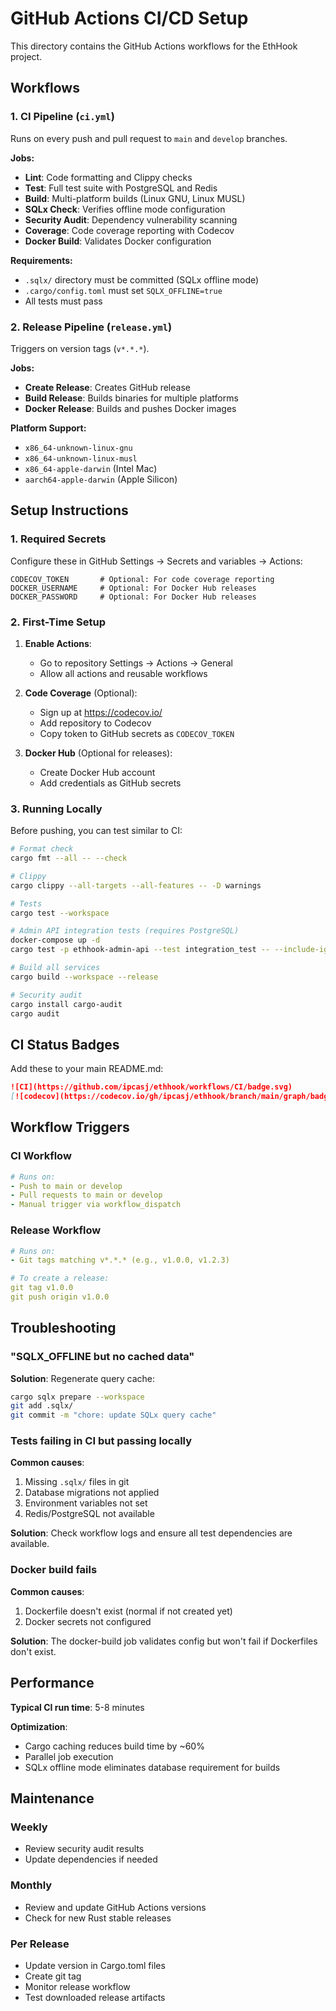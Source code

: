 # GitHub Actions CI/CD Setup

This directory contains the GitHub Actions workflows for the EthHook project.

## Workflows

### 1. CI Pipeline (`ci.yml`)

Runs on every push and pull request to `main` and `develop` branches.

**Jobs:**

- **Lint**: Code formatting and Clippy checks
- **Test**: Full test suite with PostgreSQL and Redis
- **Build**: Multi-platform builds (Linux GNU, Linux MUSL)
- **SQLx Check**: Verifies offline mode configuration
- **Security Audit**: Dependency vulnerability scanning
- **Coverage**: Code coverage reporting with Codecov
- **Docker Build**: Validates Docker configuration

**Requirements:**

- `.sqlx/` directory must be committed (SQLx offline mode)
- `.cargo/config.toml` must set `SQLX_OFFLINE=true`
- All tests must pass

### 2. Release Pipeline (`release.yml`)

Triggers on version tags (`v*.*.*`).

**Jobs:**

- **Create Release**: Creates GitHub release
- **Build Release**: Builds binaries for multiple platforms
- **Docker Release**: Builds and pushes Docker images

**Platform Support:**

- `x86_64-unknown-linux-gnu`
- `x86_64-unknown-linux-musl`
- `x86_64-apple-darwin` (Intel Mac)
- `aarch64-apple-darwin` (Apple Silicon)

## Setup Instructions

### 1. Required Secrets

Configure these in GitHub Settings → Secrets and variables → Actions:

```
CODECOV_TOKEN       # Optional: For code coverage reporting
DOCKER_USERNAME     # Optional: For Docker Hub releases
DOCKER_PASSWORD     # Optional: For Docker Hub releases
```

### 2. First-Time Setup

1. **Enable Actions**:
   - Go to repository Settings → Actions → General
   - Allow all actions and reusable workflows

2. **Code Coverage** (Optional):
   - Sign up at https://codecov.io/
   - Add repository to Codecov
   - Copy token to GitHub secrets as `CODECOV_TOKEN`

3. **Docker Hub** (Optional for releases):
   - Create Docker Hub account
   - Add credentials as GitHub secrets

### 3. Running Locally

Before pushing, you can test similar to CI:

```bash
# Format check
cargo fmt --all -- --check

# Clippy
cargo clippy --all-targets --all-features -- -D warnings

# Tests
cargo test --workspace

# Admin API integration tests (requires PostgreSQL)
docker-compose up -d
cargo test -p ethhook-admin-api --test integration_test -- --include-ignored

# Build all services
cargo build --workspace --release

# Security audit
cargo install cargo-audit
cargo audit
```

## CI Status Badges

Add these to your main README.md:

```markdown
![CI](https://github.com/ipcasj/ethhook/workflows/CI/badge.svg)
[![codecov](https://codecov.io/gh/ipcasj/ethhook/branch/main/graph/badge.svg)](https://codecov.io/gh/ipcasj/ethhook)
```

## Workflow Triggers

### CI Workflow

```yaml
# Runs on:
- Push to main or develop
- Pull requests to main or develop
- Manual trigger via workflow_dispatch
```

### Release Workflow

```yaml
# Runs on:
- Git tags matching v*.*.* (e.g., v1.0.0, v1.2.3)

# To create a release:
git tag v1.0.0
git push origin v1.0.0
```

## Troubleshooting

### "SQLX_OFFLINE but no cached data"

**Solution**: Regenerate query cache:
```bash
cargo sqlx prepare --workspace
git add .sqlx/
git commit -m "chore: update SQLx query cache"
```

### Tests failing in CI but passing locally

**Common causes**:
1. Missing `.sqlx/` files in git
2. Database migrations not applied
3. Environment variables not set
4. Redis/PostgreSQL not available

**Solution**: Check workflow logs and ensure all test dependencies are available.

### Docker build fails

**Common causes**:
1. Dockerfile doesn't exist (normal if not created yet)
2. Docker secrets not configured

**Solution**: The docker-build job validates config but won't fail if Dockerfiles don't exist.

## Performance

**Typical CI run time**: 5-8 minutes

**Optimization**:
- Cargo caching reduces build time by ~60%
- Parallel job execution
- SQLx offline mode eliminates database requirement for builds

## Maintenance

### Weekly

- Review security audit results
- Update dependencies if needed

### Monthly

- Review and update GitHub Actions versions
- Check for new Rust stable releases

### Per Release

- Update version in Cargo.toml files
- Create git tag
- Monitor release workflow
- Test downloaded release artifacts
